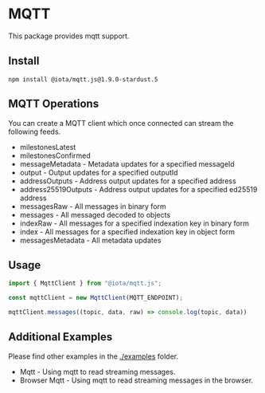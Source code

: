 # MQTT

This package provides mqtt support.

## Install

```shell
npm install @iota/mqtt.js@1.9.0-stardust.5
```

## MQTT Operations

You can create a MQTT client which once connected can stream the following feeds.

* milestonesLatest
* milestonesConfirmed
* messageMetadata - Metadata updates for a specified messageId
* output - Output updates for a specified outputId
* addressOutputs - Address output updates for a specified address
* address25519Outputs - Address output updates for a specified ed25519 address
* messagesRaw - All messages in binary form
* messages - All messaged decoded to objects
* indexRaw - All messages for a specified indexation key in binary form
* index - All messages for a specified indexation key in object form
* messagesMetadata - All metadata updates

## Usage

```js
import { MqttClient } from "@iota/mqtt.js";

const mqttClient = new MqttClient(MQTT_ENDPOINT);

mqttClient.messages((topic, data, raw) => console.log(topic, data))
```

## Additional Examples

Please find other examples in the [./examples](./examples) folder.

* Mqtt - Using mqtt to read streaming messages.
* Browser Mqtt - Using mqtt to read streaming messages in the browser.
